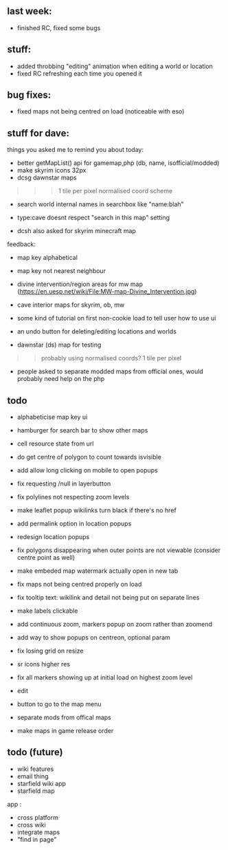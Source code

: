 

## last week:

- finished RC, fixed some bugs

## stuff:

- added throbbing "editing" animation when editing a world or location
- fixed RC refreshing each time you opened it


## bug fixes:
- fixed maps not being centred on load (noticeable with eso)

## stuff for dave:


things you asked me to remind you about today:
- better getMapList() api for gamemap,php (db, name, isofficial/modded)
- make skyrim icons 32px
- dcsg dawnstar maps
>>> 1 tile per pixel
>>> normalised coord scheme
- search world internal names in searchbox like "name:blah"
- type:cave doesnt respect "search in this map" setting


- dcsh also asked for skyrim minecraft map


feedback:
- map key alphabetical
- map key not nearest neighbour
- divine intervention/region areas for mw map (https://en.uesp.net/wiki/File:MW-map-Divine_Intervention.jpg)
- cave interior maps for skyrim, ob, mw
- some kind of tutorial on first non-cookie load to tell user how to use ui
- an undo button for deleting/editing locations and worlds




- dawnstar (ds) map for testing
>> probably using normalised coords?
>> 1 tile per pixel

- people asked to separate modded maps from official ones, would probably need help on the php
## todo





- alphabeticise map key ui
- hamburger for search bar to show other maps

- cell resource state from url
- do get centre of polygon to count towards isvisible
- add allow long clicking on mobile to open popups
- fix requesting /null in layerbutton
- fix polylines not respecting zoom levels
- make leaflet popup wikilinks turn black if there's no href
- add permalink option in location popups
- redesign location popups
- fix polygons disappearing when outer points are not viewable (consider centre point as well)
- make embeded map watermark actually open in new tab
- fix maps not being centred properly on load
- fix tooltip text: wikilink and detail not being put on separate lines
- make labels clickable
- add continuous zoom, markers popup on zoom rather than zoomend
- add way to show popups on centreon, optional param
- fix losing grid on resize
- sr icons higher res
- fix all markers showing up at initial load on highest zoom level
- edit
- button to go to the map menu
- separate mods from offical maps
- make maps in game release order

## todo (future)
- wiki features
- email thing
- starfield wiki app
- starfield map

app :
- cross platform
- cross wiki
- integrate maps
- "find in page"